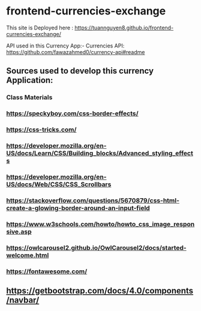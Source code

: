 # frontend-currencies-exchange

This site is Deployed here :
https://tuannguyen8.github.io/frontend-currencies-exchange/

API used in this Currency App:-
Currencies API: https://github.com/fawazahmed0/currency-api#readme

## Sources used to develop this currency Application:

### Class Materials

### https://speckyboy.com/css-border-effects/

### https://css-tricks.com/

### https://developer.mozilla.org/en-US/docs/Learn/CSS/Building_blocks/Advanced_styling_effects

### https://developer.mozilla.org/en-US/docs/Web/CSS/CSS_Scrollbars

### https://stackoverflow.com/questions/5670879/css-html-create-a-glowing-border-around-an-input-field

### https://www.w3schools.com/howto/howto_css_image_responsive.asp

### https://owlcarousel2.github.io/OwlCarousel2/docs/started-welcome.html

### https://fontawesome.com/

## https://getbootstrap.com/docs/4.0/components/navbar/

